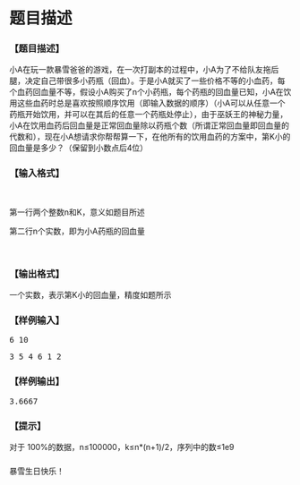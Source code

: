 # 题目描述


<h3>
【题目描述】
</h3>
<p>
小A在玩一款暴雪爸爸的游戏，在一次打副本的过程中，小A为了不给队友拖后腿，决定自己带很多小药瓶（回血）。于是小A就买了一些价格不等的小血药，每个血药回血量不等，假设小A购买了n个小药瓶，每个药瓶的回血量已知，小A在饮用这些血药时总是喜欢按照顺序饮用（即输入数据的顺序）（小A可以从任意一个药瓶开始饮用，并可以在其后的任意一个药瓶处停止），由于巫妖王的神秘力量，小A在饮用血药后回血量是正常回血量除以药瓶个数（所谓正常回血量即回血量的代数和），现在小A想请求你帮帮算一下，在他所有的饮用血药的方案中，第K小的回血量是多少？（保留到小数点后4位）
</p>
<h3>
【输入格式】
</h3>
<p>
<br/>
</p>
<p>
第一行两个整数n和K，意义如题目所述
</p>
<p>
第二行n个实数，即为小A药瓶的回血量
</p>
<p>
<br/>
</p>
<h3>
【输出格式】
</h3>
<p>
一个实数，表示第K小的回血量，精度如题所示
</p>
<h3>
【样例输入】
</h3>
<pre>6 10</pre>
<pre>3 5 4 6 1 2</pre>
<h3>
【样例输出】
</h3>
<pre>3.6667</pre>
<h3>
【提示】
</h3>
<p>
对于 100%的数据，n≤100000，k≤n*(n+1)/2，序列中的数≤1e9
</p>
<h3>
</h3>
<p>
暴雪生日快乐！
</p>
